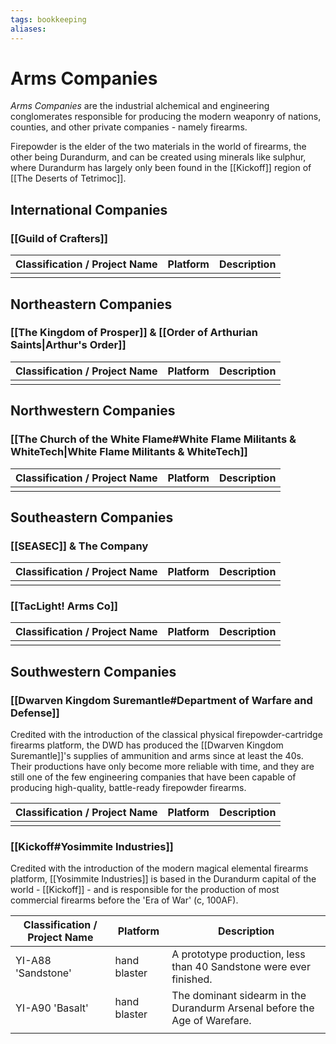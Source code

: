 ```yaml
---
tags: bookkeeping
aliases:
---
```


# Arms Companies
*Arms Companies* are the industrial alchemical and engineering conglomerates responsible for producing the modern weaponry of nations, counties, and other private companies - namely firearms.

Firepowder is the elder of the two materials in the world of firearms, the other being Durandurm, and can be created using minerals like sulphur, where Durandurm has largely only been found in the [[Kickoff]] region of [[The Deserts of Tetrimoc]].

## International Companies
### [[Guild of Crafters]]

| Classification / Project Name | Platform | Description |
| ----------------------------- | -------- | ----------- |
|                               |          |             |

## Northeastern Companies
### [[The Kingdom of Prosper]] & [[Order of Arthurian Saints|Arthur's Order]]

| Classification / Project Name | Platform | Description |
| ----------------------------- | -------- | ----------- |
|                               |          |             |

## Northwestern Companies
### [[The Church of the White Flame#White Flame Militants & WhiteTech|White Flame Militants & WhiteTech]]

| Classification / Project Name | Platform | Description |
| ----------------------------- | -------- | ----------- |
|                               |          |             |

## Southeastern Companies
### [[SEASEC]] & The Company

| Classification / Project Name | Platform | Description |
| ----------------------------- | -------- | ----------- |
|                               |          |             |

### [[TacLight! Arms Co]]

| Classification / Project Name | Platform | Description |
| ----------------------------- | -------- | ----------- |
|                               |          |             |

## Southwestern Companies
### [[Dwarven Kingdom Suremantle#Department of Warfare and Defense]]
Credited with the introduction of the classical physical firepowder-cartridge firearms platform, the DWD has produced the [[Dwarven Kingdom Suremantle]]'s supplies of ammunition and arms since at least the 40s. Their productions have only become more reliable with time, and they are still one of the few engineering companies that have been capable of producing high-quality, battle-ready firepowder firearms.

| Classification / Project Name | Platform | Description |
| ----------------------------- | -------- | ----------- |
|                               |          |             |

### [[Kickoff#Yosimmite Industries]]
Credited with the introduction of the modern magical elemental firearms platform, [[Yosimmite Industries]] is based in the Durandurm capital of the world - [[Kickoff]] - and is responsible for the production of most commercial firearms before the 'Era of War' (c, 100AF).

| Classification / Project Name | Platform     | Description                                                               |
| ----------------------------- | ------------ | ------------------------------------------------------------------------- |
| YI-A88 'Sandstone'            | hand blaster | A prototype production, less than 40 Sandstone were ever finished.        |
| YI-A90 'Basalt'               | hand blaster | The dominant sidearm in the Durandurm Arsenal before the Age of Warefare. |
|                               |              |                                                                           |

